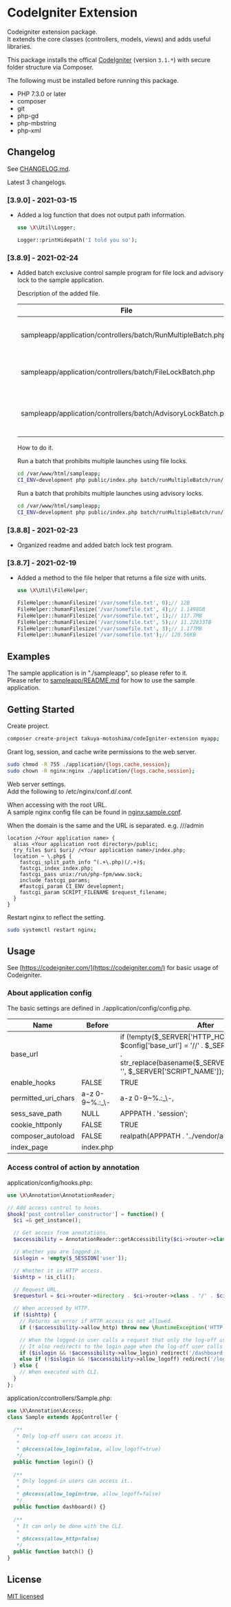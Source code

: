 # CodeIgniter Extension

Codeigniter extension package.  
It extends the core classes (controllers, models, views) and adds useful libraries.  

This package installs the offical [CodeIgniter](https://github.com/bcit-ci/CodeIgniter) (version `3.1.*`) with secure folder structure via Composer.

The following must be installed before running this package.  

* PHP 7.3.0 or later
* composer
* git
* php-gd
* php-mbstring
* php-xml

## Changelog

See [CHANGELOG.md](./CHANGELOG.md).

Latest 3 changelogs.  

### [3.9.0] - 2021-03-15

* Added a log function that does not output path information.

    ```php
    use \X\Util\Logger;

    Logger::printHidepath('I told you so');
    ```

### [3.8.9] - 2021-02-24

* Added batch exclusive control sample program for file lock and advisory lock to the sample application.
    
    Description of the added file.  

    <table>
      <thead>
        <tr>
          <th>File</th>
          <th>Description</th>
        </tr>
      </thead>
      <tbody>
        <tr>
          <td>sampleapp/application/controllers/batch/RunMultipleBatch.php</td>
          <td>An entry point that launches multiple batches at the same time.</td>
        </tr>
        <tr>
          <td>sampleapp/application/controllers/batch/FileLockBatch.php</td>
          <td>Batch with file locking.This is called from RunMultipleBatch.</td>
        </tr>
        <tr>
          <td>sampleapp/application/controllers/batch/AdvisoryLockBatch.php</td>
          <td>Batch with advisory lock.This is called from RunMultipleBatch.</td>
        </tr>
      </tbody>
    </table>

    How to do it.  

    Run a batch that prohibits multiple launches using file locks.  

    ```sh
    cd /var/www/html/sampleapp;
    CI_ENV=development php public/index.php batch/runMultipleBatch/run/filelock;
    ```

    Run a batch that prohibits multiple launches using advisory locks.  

    ```sh
    cd /var/www/html/sampleapp;
    CI_ENV=development php public/index.php batch/runMultipleBatch/run/advisorylock;
    ```

### [3.8.8] - 2021-02-23

* Organized readme and added batch lock test program.

### [3.8.7] - 2021-02-19

- Added a method to the file helper that returns a file size with units.

    ```php
    use \X\Util\FileHelper;

    FileHelper::humanFilesize('/var/somefile.txt', 0);// 12B
    FileHelper::humanFilesize('/var/somefile.txt', 4);// 1.1498GB
    FileHelper::humanFilesize('/var/somefile.txt', 1);// 117.7MB
    FileHelper::humanFilesize('/var/somefile.txt', 5);// 11.22833TB
    FileHelper::humanFilesize('/var/somefile.txt', 3);// 1.177MB
    FileHelper::humanFilesize('/var/somefile.txt');// 120.56KB
    ```

## Examples

The sample application is in "./sampleapp", so please refer to it.  
Please refer to [sampleapp/README.md](sampleapp/README.md) for how to use the sample application.

## Getting Started

Create project.  

```sh
composer create-project takuya-motoshima/codeIgniter-extension myapp;
```

Grant log, session, and cache write permissions to the web server.  

```sh
sudo chmod -R 755 ./application/{logs,cache,session};
sudo chown -R nginx:nginx ./application/{logs,cache,session};
```

Web server settings.  
Add the following to /etc/nginx/conf.d/<Your application name>.conf.  

When accessing with the root URL.  
A sample nginx config file can be found in [nginx.sample.conf](./nginx.sample.conf).  

When the domain is the same and the URL is separated. e.g. //<Your server name>/admin

```nginx
location /<Your application name> {
  alias <Your application root directory>/public;
  try_files $uri $uri/ /<Your application name>/index.php;
  location ~ \.php$ {
    fastcgi_split_path_info ^(.+\.php)(/.+)$;
    fastcgi_index index.php;
    fastcgi_pass unix:/run/php-fpm/www.sock;
    include fastcgi_params;
    #fastcgi_param CI_ENV development;
    fastcgi_param SCRIPT_FILENAME $request_filename;
  }
}
```

Restart nginx to reflect the setting.  

```sh
sudo systemctl restart nginx;
```

## Usage

See [https://codeigniter.com/](https://codeigniter.com/) for basic usage of Codeigniter.  

### About application config

The basic settings are defined in ./application/config/config.php.  

<table>
  <thead>
    <tr>
      <th>Name</th>
      <th>Before</th>
      <th>After</th>
    </tr>
  </thead>
  <tbody>
    <tr>
      <td>base_url</td>
      <td></td>
      <td>if (!empty($_SERVER['HTTP_HOST'])) $config['base_url'] = '//' . $_SERVER['HTTP_HOST'] . str_replace(basename($_SERVER['SCRIPT_NAME']), '', $_SERVER['SCRIPT_NAME']);</td>
    </tr>
    <tr>
      <td>enable_hooks</td>
      <td>FALSE</td>
      <td>TRUE</td>
    </tr>
    <tr>
      <td>permitted_uri_chars</td>
      <td>a-z 0-9~%.:_\-</td>
      <td>a-z 0-9~%.:_\-,</td>
    </tr>
    <tr>
      <td>sess_save_path</td>
      <td>NULL</td>
      <td>APPPATH . 'session';</td>
    </tr>
    <tr>
      <td>cookie_httponly</td>
      <td>FALSE</td>
      <td>TRUE</td>
    </tr>
    <tr>
      <td>composer_autoload</td>
      <td>FALSE</td>
      <td>realpath(APPPATH . '../vendor/autoload.php');</td>
    </tr>
    <tr>
      <td>index_page</td>
      <td>index.php</td>
      <td></td>
    </tr>
  </tbody>
</table>

### Access control of action by annotation  

application/config/hooks.php:  

```php
use \X\Annotation\AnnotationReader;

// Add access control to hooks.
$hook['post_controller_constructor'] = function() {
  $ci =& get_instance();

  // Get access from annotations.
  $accessibility = AnnotationReader::getAccessibility($ci->router->class, $ci->router->method);

  // Whether you are logged in.
  $islogin = !empty($_SESSION['user']);

  // Whether it is HTTP access.
  $ishttp = !is_cli();

  // Request URL.
  $requesturl = $ci->router->directory . $ci->router->class . '/' . $ci->router->method;

  // When accessed by HTTP.
  if ($ishttp) {
    // Returns an error if HTTP access is not allowed.
    if (!$accessibility->allow_http) throw new \RuntimeException('HTTP access is not allowed.');

    // When the logged-in user calls a request that only the log-off user can access, redirect to the dashboard.
    // It also redirects to the login page when the log-off user calls a request that only the logged-in user can access.
    if ($islogin && !$accessibility->allow_login) redirect('/dashboard');
    else if (!$islogin && !$accessibility->allow_logoff) redirect('/login');
  } else {
    // When executed with CLI.
  }
};
```

application/ccontrollers/Sample.php:  

```php
use \X\Annotation\Access;
class Sample extends AppController {
  
  /**
   * Only log-off users can access it.
   * 
   * @Access(allow_login=false, allow_logoff=true)
   */
  public function login() {}
  
  /**
   * Only logged-in users can access it..
   * 
   * @Access(allow_login=true, allow_logoff=false)
   */
  public function dashboard() {}
  
  /**
   * It can only be done with the CLI.
   * 
   * @Access(allow_http=false)
   */
  public function batch() {}
}
```

## License

[MIT licensed](./LICENSE.txt)